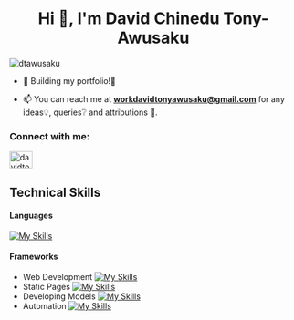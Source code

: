 <h1 align="center">Hi 👋, I'm David Chinedu Tony-Awusaku</h1>

<p align="left"> <img src="https://komarev.com/ghpvc/?username=dtawusaku&label=Profile%20views&color=0e75b6&style=flat" alt="dtawusaku" /> </p>

- 🔭 Building my portfolio!🌟

- 📫 You can reach me at **workdavidtonyawusaku@gmail.com** for any ideas💡, queries❔ and attributions 🤝.

<h3 align="left">Connect with me:</h3>
<p align="left">
<a href="https://linkedin.com/in/davidtony" target="blank"><img align="center" src="https://raw.githubusercontent.com/rahuldkjain/github-profile-readme-generator/master/src/images/icons/Social/linked-in-alt.svg" alt="davidtony" height="30" width="40" /></a>
</p>

 <!--<h1>We be adding a section "Top picks/Highlight" - A section where I can link my top project on and off github</h1> -->

## Technical Skills

#### Languages

[![My Skills](https://skillicons.dev/icons?i=python,java,php,js,react)](https://skillicons.dev)

#### Frameworks

- Web Development
    [![My Skills](https://skillicons.dev/icons?i=react,tailwind,laravel,mysql,postman)](https://skillicons.dev)
- Static Pages
    [![My Skills](https://skillicons.dev/icons?i=astro,github)](https://skillicons.dev)
- Developing Models
    [![My Skills](https://skillicons.dev/icons?i=aws)](https://skillicons.dev)
- Automation
    [![My Skills](https://skillicons.dev/icons?i=ansible)](https://skillicons.dev)
